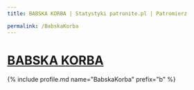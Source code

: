 ```yaml
---
title: BABSKA KORBA | Statystyki patronite.pl | Patromierz

permalink: /BabskaKorba
---
```


# [BABSKA KORBA](https://patronite.pl/BabskaKorba)

{% include profile.md name="BabskaKorba" prefix="b" %}
